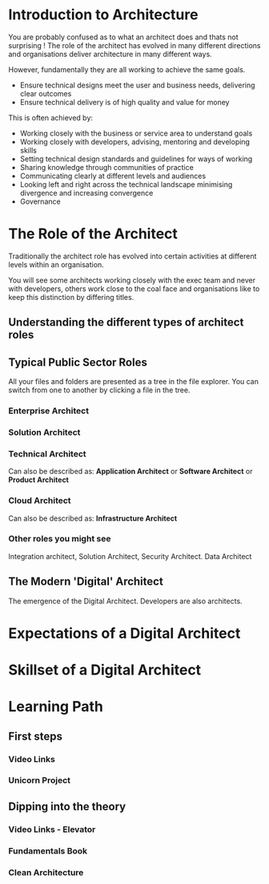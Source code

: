 # Introduction to Architecture

You are probably confused as to what an architect does and thats not surprising ! The role of the architect has evolved in many different directions and organisations deliver architecture in many different ways.

However, fundamentally they are all working to achieve the same goals.

 - Ensure technical designs meet the user and business needs, delivering clear outcomes
 - Ensure technical delivery is of high quality and value for money

This is often achieved by:

 - Working closely with the business or service area to understand goals
 - Working closely with developers, advising, mentoring and developing skills 
 - Setting technical design standards and guidelines for ways of working
 - Sharing knowledge through communities of practice
 - Communicating clearly at different levels and audiences
 - Looking left and right across the technical landscape minimising divergence and increasing convergence
 - Governance

# The Role of the Architect

Traditionally the architect role has evolved into certain activities at different levels within an organisation.

You will see some architects working closely with the exec team and never with developers, others work close to the coal face and organisations like to keep this distinction by differing titles. 

## Understanding the different types of architect roles

## Typical Public Sector Roles

All your files and folders are presented as a tree in the file explorer. You can switch from one to another by clicking a file in the tree.

### Enterprise Architect

### Solution Architect

### Technical Architect

Can also be described as: **Application Architect** or **Software Architect** or **Product Architect** 

### Cloud Architect

Can also be described as: **Infrastructure Architect** 

### Other roles you might see

Integration architect, Solution Architect, Security Architect. Data Architect 

## The Modern 'Digital' Architect

The emergence of the Digital Architect.
Developers are also architects.

# Expectations of a Digital Architect

# Skillset of a Digital Architect

# Learning Path

## First steps
### Video Links
### Unicorn Project

## Dipping into the theory
### Video Links - Elevator
### Fundamentals Book
### Clean Architecture

